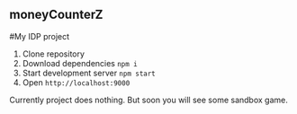 ## moneyCounterZ

#My IDP project

1. Clone repository
3. Download dependencies `npm i`
4. Start development server `npm start`
5. Open `http://localhost:9000`

Currently project does nothing. But soon you will see some sandbox game.
